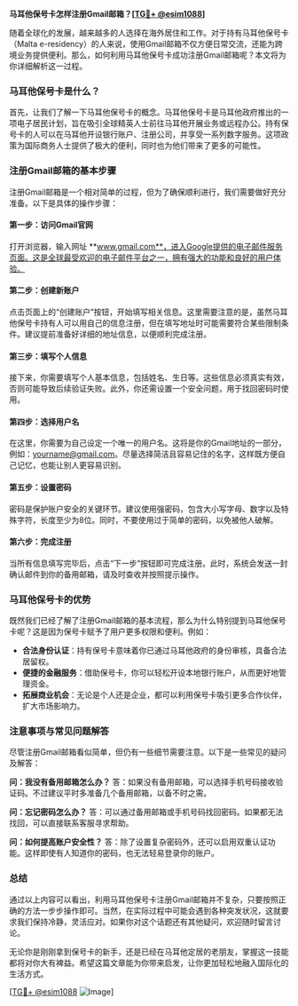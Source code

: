 **马耳他保号卡怎样注册Gmail邮箱？[[TG💪+ @esim1088](https://t.me/s/esim1088)]**

随着全球化的发展，越来越多的人选择在海外居住和工作。对于持有马耳他保号卡（Malta e-residency）的人来说，使用Gmail邮箱不仅方便日常交流，还能为跨境业务提供便利。那么，如何利用马耳他保号卡成功注册Gmail邮箱呢？本文将为你详细解析这一过程。

### 马耳他保号卡是什么？

首先，让我们了解一下马耳他保号卡的概念。马耳他保号卡是马耳他政府推出的一项电子居民计划，旨在吸引全球精英人士前往马耳他开展业务或远程办公。持有保号卡的人可以在马耳他开设银行账户、注册公司，并享受一系列数字服务。这项政策为国际商务人士提供了极大的便利，同时也为他们带来了更多的可能性。

### 注册Gmail邮箱的基本步骤

注册Gmail邮箱是一个相对简单的过程，但为了确保顺利进行，我们需要做好充分准备。以下是具体的操作步骤：

#### 第一步：访问Gmail官网

打开浏览器，输入网址 **www.gmail.com**，进入Google提供的电子邮件服务页面。这是全球最受欢迎的电子邮件平台之一，拥有强大的功能和良好的用户体验。

#### 第二步：创建新账户

点击页面上的“创建账户”按钮，开始填写相关信息。这里需要注意的是，虽然马耳他保号卡持有人可以用自己的信息注册，但在填写地址时可能需要符合某些限制条件。建议提前准备好详细的地址信息，以便顺利完成注册。

#### 第三步：填写个人信息

接下来，你需要填写个人基本信息，包括姓名、生日等。这些信息必须真实有效，否则可能导致后续验证失败。此外，你还需设置一个安全问题，用于找回密码时使用。

#### 第四步：选择用户名

在这里，你需要为自己设定一个唯一的用户名。这将是你的Gmail地址的一部分，例如：yourname@gmail.com。尽量选择简洁且容易记住的名字，这样既方便自己记忆，也能让别人更容易识别。

#### 第五步：设置密码

密码是保护账户安全的关键环节。建议使用强密码，包含大小写字母、数字以及特殊字符，长度至少为8位。同时，不要使用过于简单的密码，以免被他人破解。

#### 第六步：完成注册

当所有信息填写完毕后，点击“下一步”按钮即可完成注册。此时，系统会发送一封确认邮件到你的备用邮箱，请及时查收并按照提示操作。

### 马耳他保号卡的优势

既然我们已经了解了注册Gmail邮箱的基本流程，那么为什么特别提到马耳他保号卡呢？这是因为保号卡赋予了用户更多权限和便利。例如：

- **合法身份认证**：持有保号卡意味着你已通过马耳他政府的身份审核，具备合法居留权。
- **便捷的金融服务**：借助保号卡，你可以轻松开设本地银行账户，从而更好地管理资金。
- **拓展商业机会**：无论是个人还是企业，都可以利用保号卡吸引更多合作伙伴，扩大市场影响力。

### 注意事项与常见问题解答

尽管注册Gmail邮箱看似简单，但仍有一些细节需要注意。以下是一些常见的疑问及解答：

**问：我没有备用邮箱怎么办？**
答：如果没有备用邮箱，可以选择手机号码接收验证码。不过建议平时多准备几个备用邮箱，以备不时之需。

**问：忘记密码怎么办？**
答：可以通过备用邮箱或手机号码找回密码。如果都无法找回，可以直接联系客服寻求帮助。

**问：如何提高账户安全性？**
答：除了设置复杂密码外，还可以启用双重认证功能。这样即使有人知道你的密码，也无法轻易登录你的账户。

### 总结

通过以上内容可以看出，利用马耳他保号卡注册Gmail邮箱并不复杂，只要按照正确的方法一步步操作即可。当然，在实际过程中可能会遇到各种突发状况，这就要求我们保持冷静，灵活应对。如果你对这个话题还有其他疑问，欢迎随时留言讨论。

无论你是刚刚拿到保号卡的新手，还是已经在马耳他定居的老朋友，掌握这一技能都将对你大有裨益。希望这篇文章能为你带来启发，让你更加轻松地融入国际化的生活方式。

[[TG💪+ @esim1088](https://t.me/s/esim1088) ![Image](https://i.postimg.cc/4NQfJmqS/Snipaste-2025-05-13-00-14-12.png)]